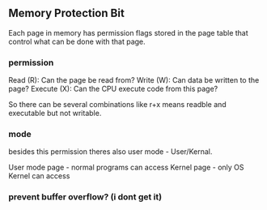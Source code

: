 ## Memory Protection Bit
Each page in memory has permission flags stored in the page table that control what can be done with that page.

### permission
Read (R): Can the page be read from?
Write (W): Can data be written to the page?
Execute (X): Can the CPU execute code from this page?

So there can be several combinations like r+x means readble and executable but not writable.

### mode
besides this permission theres also user mode - User/Kernal.

User mode page - normal programs can access
Kernel page - only OS Kernel can access

### prevent buffer overflow? (i dont get it)
